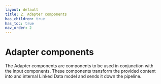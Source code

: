 ```yaml
---
layout: default
title: 2. Adapter components
has_children: true
has_toc: true
nav_order: 2
---
```


# Adapter components

The Adapter components are components to be used in conjunction with the input components. These components transform the provided content into and internal Linked Data model and sends it down the pipeline.
